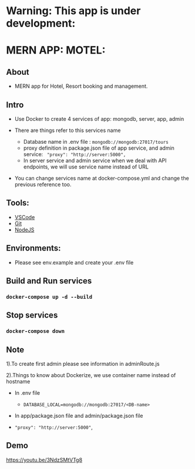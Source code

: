 # Warning: This app is under development:

# MERN APP: MOTEL:

## About

- MERN app for Hotel, Resort booking and management.

## Intro

- Use Docker to create 4 services of app: mongodb, server, app, admin
- There are things refer to this services name

  - Database name in .env file : `mongodb://mongodb:27017/tours`
  - proxy definition in package.json file of app service, and admin service: ` "proxy": "http://server:5000",`
  - In server service and admin service when we deal with API endpoints, we will use service name instead of URL

- You can change services name at docker-compose.yml and change the previous reference too.

## Tools:

- [VSCode](https://code.visualstudio.com/download)
- [Git](https://git-scm.com/downloads)
- [NodeJS](https://nodejs.org/en/download/)

## Environments:

- Please see env.example and create your .env file

## Build and Run services

### `docker-compose up -d --build`

## Stop services

### `docker-compose down`

## Note

1).To create first admin please see information in adminRoute.js

2).Things to know about Dockerize, we use container name instead of hostname

- In .env file

  - `DATABASE_LOCAL=mongodb://mongodb:27017/<DB-name>`

- In app/package.json file and admin/package.json file
- `"proxy": "http://server:5000"`,

## Demo

https://youtu.be/3NdzSMtVTg8
